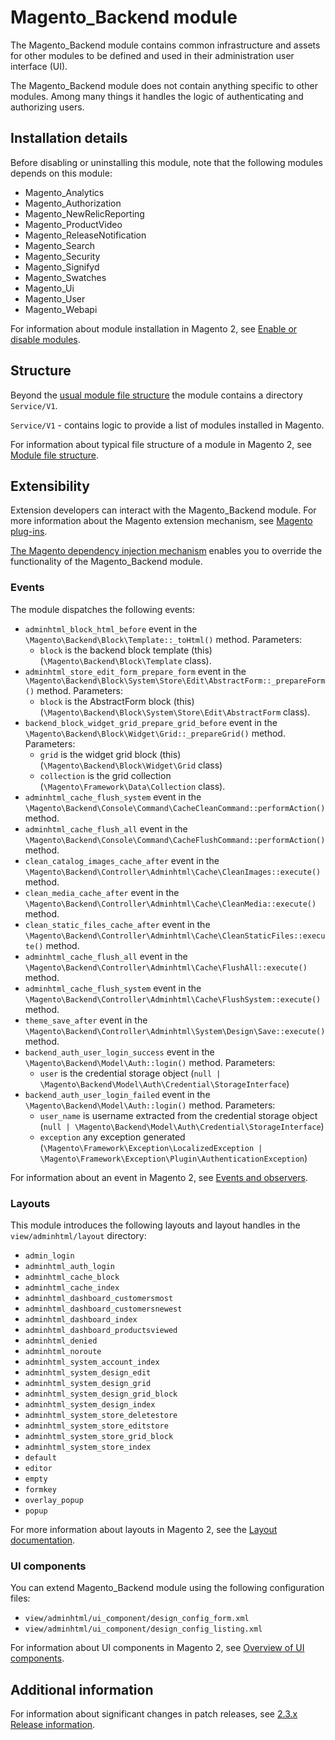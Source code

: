 # Magento_Backend module

The Magento_Backend module contains common infrastructure and assets for other modules to be defined and used in their
administration user interface (UI).

The Magento_Backend module does not contain anything specific to other modules. Among many things it handles the logic of authenticating and authorizing users.

## Installation details

Before disabling or uninstalling this module, note that the following modules depends on this module:

- Magento_Analytics
- Magento_Authorization
- Magento_NewRelicReporting
- Magento_ProductVideo
- Magento_ReleaseNotification
- Magento_Search
- Magento_Security
- Magento_Signifyd
- Magento_Swatches
- Magento_Ui
- Magento_User
- Magento_Webapi

For information about module installation in Magento 2, see [Enable or disable modules](https://devdocs.magento.com/guides/v2.3/install-gde/install/cli/install-cli-subcommands-enable.html).

## Structure

Beyond the [usual module file structure](https://devdocs.magento.com/guides/v2.3/architecture/archi_perspectives/components/modules/mod_intro.html) the module contains a directory `Service/V1`.

`Service/V1` - contains logic to provide a list of modules installed in Magento.

For information about typical file structure of a module in Magento 2, see [Module file structure](https://devdocs.magento.com/guides/v2.3/extension-dev-guide/build/module-file-structure.html#module-file-structure).

## Extensibility

Extension developers can interact with the Magento_Backend module. For more information about the Magento extension mechanism, see [Magento plug-ins](https://devdocs.magento.com/guides/v2.3/extension-dev-guide/plugins.html).

[The Magento dependency injection mechanism](https://devdocs.magento.com/guides/v2.3/extension-dev-guide/depend-inj.html) enables you to override the functionality of the Magento_Backend module.

### Events

The module dispatches the following events:

 - `adminhtml_block_html_before` event in the `\Magento\Backend\Block\Template::_toHtml()` method. Parameters:
   - `block` is the backend block template (this) (`\Magento\Backend\Block\Template` class).
 - `adminhtml_store_edit_form_prepare_form` event in the `\Magento\Backend\Block\System\Store\Edit\AbstractForm::_prepareForm()` method. Parameters:
   - `block` is the AbstractForm block (this) (`\Magento\Backend\Block\System\Store\Edit\AbstractForm` class).
 - `backend_block_widget_grid_prepare_grid_before` event in the `\Magento\Backend\Block\Widget\Grid::_prepareGrid()` method. Parameters:
    - `grid` is the widget grid block (this) (`\Magento\Backend\Block\Widget\Grid` class)
    - `collection` is the grid collection (`\Magento\Framework\Data\Collection` class).
 - `adminhtml_cache_flush_system` event in the `\Magento\Backend\Console\Command\CacheCleanCommand::performAction()` method.
 - `adminhtml_cache_flush_all` event in the `\Magento\Backend\Console\Command\CacheFlushCommand::performAction()` method.
 - `clean_catalog_images_cache_after` event in the `\Magento\Backend\Controller\Adminhtml\Cache\CleanImages::execute()` method.
 - `clean_media_cache_after` event in the `\Magento\Backend\Controller\Adminhtml\Cache\CleanMedia::execute()` method.
 - `clean_static_files_cache_after` event in the `\Magento\Backend\Controller\Adminhtml\Cache\CleanStaticFiles::execute()` method.
 - `adminhtml_cache_flush_all` event in the `\Magento\Backend\Controller\Adminhtml\Cache\FlushAll::execute()` method.
 - `adminhtml_cache_flush_system` event in the `\Magento\Backend\Controller\Adminhtml\Cache\FlushSystem::execute()` method.
 - `theme_save_after` event in the `\Magento\Backend\Controller\Adminhtml\System\Design\Save::execute()` method.
 - `backend_auth_user_login_success` event in the `\Magento\Backend\Model\Auth::login()` method. Parameters:
    - `user` is the credential storage object (`null | \Magento\Backend\Model\Auth\Credential\StorageInterface`)
 - `backend_auth_user_login_failed` event in the `\Magento\Backend\Model\Auth::login()` method. Parameters:
    - `user_name` is username extracted from the credential storage object (`null | \Magento\Backend\Model\Auth\Credential\StorageInterface`)
    - `exception` any exception generated (`\Magento\Framework\Exception\LocalizedException | \Magento\Framework\Exception\Plugin\AuthenticationException`)

For information about an event in Magento 2, see [Events and observers](https://devdocs.magento.com/guides/v2.3/extension-dev-guide/events-and-observers.html#events).

### Layouts

This module introduces the following layouts and layout handles in the `view/adminhtml/layout` directory:

- `admin_login`
- `adminhtml_auth_login`
- `adminhtml_cache_block`
- `adminhtml_cache_index`
- `adminhtml_dashboard_customersmost`
- `adminhtml_dashboard_customersnewest`
- `adminhtml_dashboard_index`
- `adminhtml_dashboard_productsviewed`
- `adminhtml_denied`
- `adminhtml_noroute`
- `adminhtml_system_account_index`
- `adminhtml_system_design_edit`
- `adminhtml_system_design_grid`
- `adminhtml_system_design_grid_block`
- `adminhtml_system_design_index`
- `adminhtml_system_store_deletestore`
- `adminhtml_system_store_editstore`
- `adminhtml_system_store_grid_block`
- `adminhtml_system_store_index`
- `default`
- `editor`
- `empty`
- `formkey`
- `overlay_popup`
- `popup`


For more information about layouts in Magento 2, see the [Layout documentation](https://devdocs.magento.com/guides/v2.3/frontend-dev-guide/layouts/layout-overview.html).

### UI components

You can extend Magento_Backend module using the following configuration files:

- `view/adminhtml/ui_component/design_config_form.xml`
- `view/adminhtml/ui_component/design_config_listing.xml`

For information about UI components in Magento 2, see [Overview of UI components](https://devdocs.magento.com/guides/v2.3/ui_comp_guide/bk-ui_comps.html).

## Additional information

For information about significant changes in patch releases, see [2.3.x Release information](https://devdocs.magento.com/guides/v2.3/release-notes/bk-release-notes.html).
